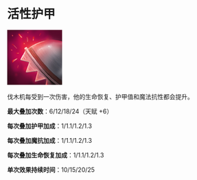 # 活性护甲

![](game/resource/flash3/images/spellicons/mjz_shredder_reactive_armor.png)

伐木机每受到一次伤害，他的生命恢复、护甲值和魔法抗性都会提升。

**最大叠加次数**：6/12/18/24（天赋 +6）

**每次叠加护甲加成**：1/1.1/1.2/1.3

**每次叠加魔抗加成**：1/1.1/1.2/1.3

**每次叠加生命恢复加成**：1/1.1/1.2/1.3

**单次效果持续时间**：10/15/20/25

